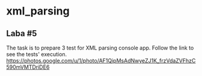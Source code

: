 # xml_parsing
## Laba #5

The task is to prepare 3 test for XML parsing console app. Follow the link to see the tests' execution.
https://photos.google.com/u/1/photo/AF1QipMsAdNwyeZJ1K_frzVdaZVFhzC590mVMTDriDE6
